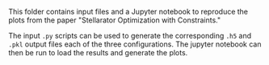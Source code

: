 This folder contains input files and a Jupyter notebook to reproduce the plots from the
paper "Stellarator Optimization with Constraints."

The input ``.py`` scripts can be used to generate the corresponding ``.h5`` and ``.pkl``
output files each of the three configurations. The jupyter notebook can then be run to
load the results and generate the plots.
